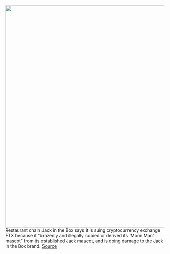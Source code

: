 <img src='https://cdn.vox-cdn.com/thumbor/898zWPqV8q3Y50B_xwHI-I-jiG8=/0x0:1035x479/1200x800/filters:focal(461x211:625x375)/cdn.vox-cdn.com/uploads/chorus_image/image/70105072/jack_mascots.0.png' width='700px' /><br/>
Restaurant chain Jack in the Box says it is suing cryptocurrency exchange FTX because it “brazenly and illegally copied or derived its ‘Moon Man' mascot” from its established Jack mascot, and is doing damage to the Jack in the Box brand.
<a href='https://www.theverge.com/2021/11/6/22766949/jack-in-the-box-suing-cryptocurrency-exchange-ftx-mascot-copyright-infringement'> Source <a/>